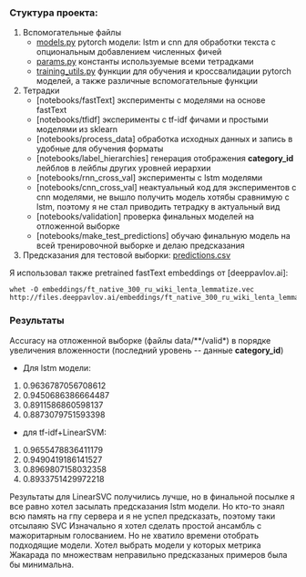 ### Стуктура проекта:

1. Вспомогательные файлы
    * [models.py](https://github.com/Kommiu/avito-category-prediction/blob/master/models.py)
    pytorch модели: lstm и cnn для обработки текста с опциональным 
    добавлением численных фичей
    * [params.py](https://github.com/Kommiu/avito-category-prediction/blob/master/params.py)
    константы используемые всеми тетрадками
    * [training_utils.py](https://github.com/Kommiu/avito-category-prediction/blob/master/training_utils.py)
    функции для обучения и кроссвалидации pytorch моделей, 
    а также различные вспомогательные функции
2. Тетрадки
    * [notebooks/fastText]  эксперименты с моделями на основе fastText
    *  [notebooks/tfidf] эксперименты с tf-idf фичами и простыми
     моделями из sklearn
    *  [notebooks/process_data] обработка исходных данных и запись 
    в удобные для обучения форматы
    * [notebooks/label_hierarchies] генерация отображения 
    __category_id__ лейблов в лейблы других уровней иерархии
    * [notebooks/rnn_cross_val] эксперименты с lstm моделями
    * [notebooks/cnn_cross_val] неактуальный код для экспериментов 
    с cnn моделями, не вышло получить модель хотябы сравнимую с lstm, поэтому я не стал приводить тетрадку в актуальный вид
    * [notebooks/validation]  проверка финальных моделей 
    на отложенной выборке
    * [notebooks/make_test_predictions] обучаю финальную модель на 
    всей тренировочной выборке и делаю предсказания
3. Предсказания для тестовой выборки:
[predictions.csv](hhtps:)

Я использовал также pretrained fastText embeddings от [deeppavlov.ai]:
```console
whet -O embeddings/ft_native_300_ru_wiki_lenta_lemmatize.vec http://files.deeppavlov.ai/embeddings/ft_native_300_ru_wiki_lenta_lemmatize/ft_native_300_ru_wiki_lenta_lemmatize.vec
```


### Результаты
Accuracy на отложенной выборке (файлы data/**/valid*) 
в порядке увеличения вложенности (последний уровень -- данные __category_id__)
* Для lstm модели:
1. 0.9636787056708612
2. 0.9450686386664487
3. 0.8911586860598137
4. 0.8873079751593398
* для tf-idf+LinearSVM:
1. 0.9655478836411179
2. 0.9490419186141527
3. 0.8969807158032358
4. 0.8933751429972218

Результаты для LinearSVC получились лучше, но в финальной посылке я все равно хотел засылать предсказания lstm модели.
Но кто-то знаял всю память на гпу сервера и я не успел предсказать, поэтому таки отсылаяю SVC 
Изначально я хотел сделать простой ансамбль с мажоритарным голосванием.
Но не хватило времени отобрать подходящие модели. Хотел выбрать модели 
у  которых метрика  Жакарада по множествам неправильно 
предсказаных примеров была бы минимальна.
